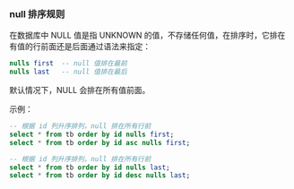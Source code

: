 ### null 排序规则

在数据库中 NULL 值是指 UNKNOWN 的值，不存储任何值，在排序时，它排在有值的行前面还是后面通过语法来指定：

```sql
nulls first  -- null 值排在最前
nulls last   -- null 值排在最后
```

默认情况下，NULL 会排在所有值前面。

示例：

```sql
-- 根据 id 列升序排列，null 排在所有行前
select * from tb order by id nulls first;
select * from tb order by id asc nulls first;

-- 根据 id 列升序排列，null 排在所有行前
select * from tb order by id nulls last;
select * from tb order by id desc nulls last;
```



